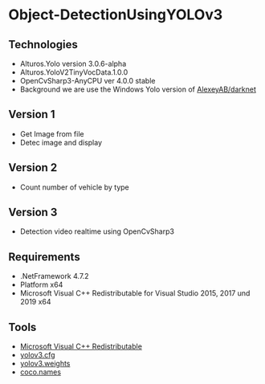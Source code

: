 # Object-DetectionUsingYOLOv3

## Technologies

- Alturos.Yolo version 3.0.6-alpha
- Alturos.YoloV2TinyVocData.1.0.0 
- OpenCvSharp3-AnyCPU ver 4.0.0 stable
- Background we are use the Windows Yolo version of [AlexeyAB/darknet](https://github.com/AlexeyAB/darknet)

## Version 1

- Get Image from file 
- Detec image and display 

## Version 2

- Count number of vehicle by type

## Version 3

- Detection video realtime using OpenCvSharp3

## Requirements
- .NetFramework 4.7.2
- Platform x64
- Microsoft Visual C++ Redistributable for Visual Studio 2015, 2017 und 2019 x64

## Tools
- [Microsoft Visual C++ Redistributable](https://github.com/AlturosDestinations/Alturos.Yolo/files/4744207/vcredist_x64.zip)
- [yolov3.cfg](https://raw.githubusercontent.com/AlexeyAB/darknet/master/cfg/yolov3.cfg)
- [yolov3.weights](https://pjreddie.com/media/files/yolov3.weights)
- [coco.names](https://raw.githubusercontent.com/AlexeyAB/darknet/master/cfg/coco.names)
